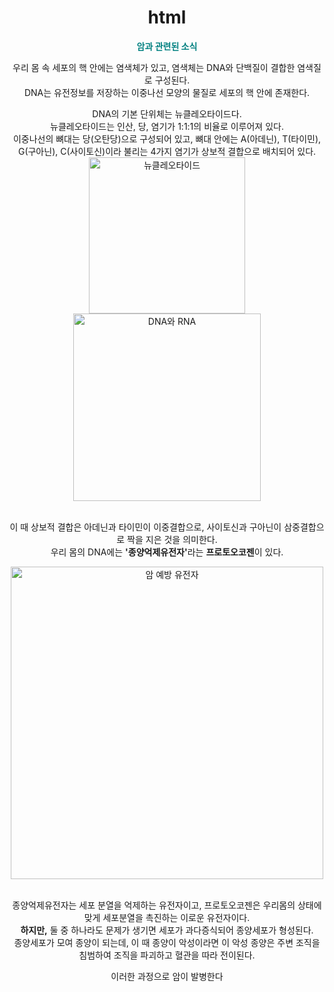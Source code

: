 # html<!DOCTYPE html>

<html>
<head>

<title>암 예방</title>

<style>
  body {
    background-image: url('https://postfiles.pstatic.net/MjAyNTA2MDVfMjQx/MDAxNzQ5MDUyMDE5NjI1.FKr5CXQ7wHzgbBt7Au4Q3U6T0smJKPou08CmXOgvJQgg.8eC3IyNeCR31I2pfSSeNVAh3hAdoiOEz7xD1PXEGE6Ig.JPEG/%EC%A0%9C%EB%AA%A9%EC%9D%84_%EC%9E%85%EB%A0%A5%ED%95%B4%EC%A3%BC%EC%84%B8%EC%9A%94_-001.jpg?type=w966');
background-size: cover;
    background-repeat: no-repeat;
    background-position: center;
    color: dark blue; /* 배경이 어두울 경우 글씨 색 */
  }
</style>
</head>
 <body style="text-align: center;">
	<p style="text-align: center; color : teal;"><b>암과 관련된 소식</b></p>
	<p>우리 몸 속 세포의 핵 안에는 염색체가 있고, 염색체는 DNA와 단백질이 결합한 염색질로 구성된다.<br>DNA는 유전정보를 저장하는 이중나선 모양의 물질로 세포의 핵 안에 존재한다.</p>
	<p>DNA의  기본 단위체는 뉴클레오타이드다.<br>뉴클레오타이드는 인산, 당, 염기가 1:1:1의 비율로 이루어져 있다.<br>이중나선의 뼈대는 당(오탄당)으로 구성되어 있고, 뼈대 안에는 A(아데닌), T(타이민), G(구아닌), C(사이토신)이라 불리는 4가지 염기가 상보적 결합으로 배치되어 있다.

<img src="https://camo.githubusercontent.com/b8829c5a4c9801690a8300b53d6f097e08eb97cd60f8de6e26aea9570b9f974e/68747470733a2f2f706f737466696c65732e707374617469632e6e65742f4d6a41794e5441324d4456664d5463342f4d4441784e7a51354d4455774f4455314d6a59342e506a4463487432325a747274556d656530745246574253354c432d337055312d6b6e347975715732667345672e776e325672695373535f325f6945697551797142336e30476a764f6e5149575364444d4b704b7a497a386b672e4a5045472f4b616b616f54616c6b5f32303235303630355f3030323331363737352e6a70673f747970653d77393636" alt="뉴클레오타이드" style="width: 250px; height: auto;">
<img src="https://camo.githubusercontent.com/d387babf54ef800e6087adbbd91de8b166357c0910d21fbc05e24438bb2c63d4/68747470733a2f2f706f737466696c65732e707374617469632e6e65742f4d6a41794e5441324d4456664e4449672f4d4441784e7a51354d4455794e5445324d5451312e7751385a573046534174636279484c6b425a5a633467376a4c4b7172613569546741687373345541545259672e653173366d4464554e73416c57336e695249544f4769475f4b51526d3758354a6f6d724d7235644a5f494d672e4a5045472f4b616b616f54616c6b5f32303235303630355f3030353434383037332e6a70673f747970653d77393636" alt="DNA와 RNA" style="width: 300px; height: auto;">


<br>이 때 상보적 결합은 아데닌과 타이민이 이중결합으로, 사이토신과 구아닌이 삼중결합으로 짝을 지은 것을 의미한다.<br>우리 몸의 DNA에는 <b>'종양억제유전자'</b>라는 <b>프로토오코젠</b>이 있다.

<img src="https://postfiles.pstatic.net/MjAyNTA2MDVfMTU1/MDAxNzQ5MDUwODQ1MDA1.r1KrGLqL2Aq10jXVRAWMVYP-Lr6sSgwlMooY2Llqw2kg.Ro7MOxmrvnrdSzNh0n6vPc85eQmoPnGZ3r5ZxZdW3VEg.JPEG/KakaoTalk_20250605_002312585.jpg?type=w966" alt="암 예방 유전자"  style="width: 500px; height: auto;">


<br>종양억제유전자는 세포 분열을 억제하는 유전자이고, 프로토오코젠은 우리몸의 상태에 맞게 세포분열을 촉진하는 이로운 유전자이다. <br><b>하지만,</b> 둘 중 하나라도 문제가 생기면 세포가 과다증식되어 종양세포가 형성된다.<br>종양세포가 모여 종양이 되는데, 이 때 종양이 악성이라면 이 악성 종양은 주변 조직을 침범하여 조직을 파괴하고 혈관을 따라 전이된다.</p>
	<p>이러한 과정으로 암이 발병한다</p>
 </body>
</html>
